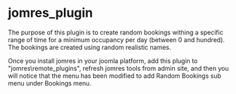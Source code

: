 # jomres_plugin
The purpose of this plugin is to create random bookings withing a specific range of time for a minimum occupancy per day (between 0 and hundred).
The bookings are created using random realistic names.

Once you install jomres in your joomla platform, add this plugin to "jomres\remote_plugins", refresh jomres tools from admin site, and then you will notice that the menu has been modified to add Random Bookings sub menu under Bookings menu.
